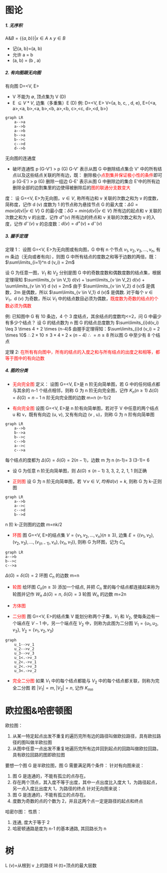 # 图论
##### 1. 无序积
A&$B = \{\{a, b\}\} | x \in A \wedge y \in B$
- 记{a, b}=(a, b)
- 允许 a = b
- (a, b) = (b , a)

##### 2. 有向图跟无向图
有向图 D=<V, E>
- V 不能为 $\emptyset$, 顶点集为 V (D)
- E $\subseteq V*V$, 边集（多重集）E (D)
例: D=<V, E>
V={a, b, c, , d, e}, E={<a, a>,<a, b>,<a, b>,<b, a>,<b, c>,<c, d>,<d, b>}
``` mermaid
graph LR
	a-->a
	a-->b
	a-->b
	b-->a
	b-->c
	c-->d
	d-->b
```
无向图的连通度
- 破坏连通性
p (G-V') > p (G)
G-V' 表示从图 G 中删除结点集合 V' 中的所有结点以及这些结点关联的所有边，既：
删除极小<font color=red>点割集并保证极小性的条件</font>即可
p (G-E') > p (G) 删除一组边
G-E' 表示从图 G 中删除边的集合 E'中的所有边
删除全部的边割集里的边使得被删除后的<font color=red>图的联通分支数变大</font>

度：
设 G=<V, E>为无向图，$v \in V$, 称所有边和 v 关联的次数之和为 v 的度数，简称度，记作 d (v)
度数为 1 的节点称为悬挂节点
G 的最大度：$\Delta G = max\{d (v)|v \in V\}$
G 的最小度：$\delta G= min\{d (v)|v \in V\}$
所有边的起点和 v 关联的次数之和为 v 的出度，记作 $d^+(v)$
所有边的终点和 v 关联的次数之和为 v 的入度，记作 $d^-(v)$
v 的总度数：$d (v)=d^+(v) + d^-(v)$

##### 3. 握手定理
定理 1：
设图 G=<V, E>为无向图或有向图，G 中有 n 个节点 $v_1, v_2, v_3,..., v_n$, 有 m 条边（无向或者有向），则图 G 中所有结点的度数之和等于边数的两倍，既：
$\sum\limits_{i=1}^n d (v_i) = 2m$

设 G 为任意一图，$V_1$ 和 $V_2$ 分别是图 G 中的奇数度数和偶数度数的结点集，根据定理得知
$\sum\limits_{v \in V_1} d(v) + \sum\limits_{v \in V_2} d(v) + \sum\limits_{v \in V} d (v) = 2m$
由于 $\sum\limits_{v \in V_2} d (v)$ 是偶数，2m 是偶数，所以 $\sum\limits_{v \in V_1} d (v)$ 是偶数. 对于每个 $v \in V_1$，d (v) 为奇数，所以 $V_1$ 中的结点数目必须为偶数，<font color= red>既度数为奇数的结点的个数必须为偶数</font>

例:
已知图中 G 有 10 条边，4 个 3 度结点，其余结点的度数均<=2，问 G 中最少有多少个结点？
设 G 的结点数为 n
图 G 的结点总度数为 $\sum\limits_{i}d(v_i) \leq 3 \times 4 + 2 \times (n-4)$
由握手定理得知：$\sum\limits_{i}d (v_i) = 2 \times 10$
$\therefore \ 2 \times 10 \leq 3 \times 4 + 2 \times (n-4)$
$\therefore \ = n \geq 8$
所以图 G 中至少有 8 个结点

定理 2:
<font color= red>在所有有向图中，所有的结点的入度之和与所有结点的出度之和相等，都等于图中的有向边数</font>

##### 4. 图的分类
- <font color = red>无向完全图</font>
定义：
设图 G=<V, E>是 n 阶无向简单图，若 G 中的任何结点都与其余的 n-1 个结点相邻，则称 G 为 n 阶无向完全图，记作 $K_n (n \geq 1)$
$\Delta (G) = \delta (G) = n-1$
n 阶无向完全图的边数 m=n (n-1)/2

- <font color = red>有向完全图</font>
设图 G=<V, E>是 n 阶有向简单图，若对于 V 中任意的两个结点 u 和 v，既有有向边 (u, v), 又有有向边 (v , u)，则称 G 为 n 阶有向简单图
``` mermaid
graph LR
	a-->b
	b-->a
	b-->c
	c-->b
	a-->c
	c-->a
```
每个结点的度都为  $\Delta (G) = \delta (G) = 2(n-1)$，边数 m 为 n (n-1)= 3 (3-1)= 6

- 设 G 为任意 n 阶无向简单图，则 $\Delta (G) \leq (n-1)$
3, 3, 2, 2, 1, 1 则正确

- <font color = red>正则图 </font>
设 G 为 n 阶无向简单图，若 $\forall v \in V, 均有 d (v) = k$, 则称 G 为 k-正则图
``` mermaid
graph LR
	a-->b
	a-->c
	c-->d
	b-->d
```
n 阶 k-正则图的边数 m=nk/2

- <font color = red>环图</font>
图 G=<V, E>的结点集 $V=\{v_1, v_2, ..., v_n\}(n \geq 3)$, 边集 $E=\{(v_1, v_2), (v_2, v_3), ..., (v_(n-1), v_n), (v_n, v_1)\}$, 则称 G 为环图，记为 $C_n$
``` mermaid
graph LR
a-->b
b-->c
c-->a
```
$\Delta (G) = \delta (G) = 2$
环图 $C_n$ 的边数 m=n

- <font color = red>轮图</font>
给环图 $C_n (n \geq 3)$ 添加一个结点, 并把 $C_n$ 里的每个结点都连接起来称为轮图并记作 $W_n$
$\Delta (G) = n$, $\delta (G) = 3$
轮图 $W_n$ 的边数 m=2n

- <font color = red>方体图</font>
- <font color = red>二分图</font>
图 G=<V, E>的结点集 V 能划分称两个子集，$V_1$ 和 $V_2$, 使每条边有一个端点在 $V-1$ 中，另一个端点在 $V_2$ 中，则称为此图为二分图
$V_1=\{u_1, u_2,v_3\}$, $V_2=\{v_1,v_2,v_3\}$
``` mermaid
graph
	u_1-->v_1
	u_2-->v_2
	u_3-->v_3
	u_1<.->v_3
	u_2<.->v_1
	u_2<.->v_3
	u_3<.->v_2
```
- <font color=red>完全二分图</font>
如果 $V_1$ 中的每个结点都能与 $V_2$ 中的每个结点都关联，则称为完全二分图
若 $|V_1|=m, |V_2|=n$, 记作 $K_{mn}$


# 欧拉图&哈密顿图
欧拉图：
1.  从某一特定起点出发不重复的遍历完所有边的路径叫做欧拉路径，具有欧拉路径的图叫做半欧拉图
2.  从图中任意一点出发不重复地遍历完所有边并回到起点的回路叫做欧拉回路，具有欧拉回路的图即欧拉图

要想一个图 G 是半欧拉图，图 G 需要满足两个条件：
针对有向图来说：
1. 图 G 是连通的，不能有孤立的点存在。
2. 存在两个顶点，其入度不等于出度，其中一点出度比入度大 1，为路径起点，另一点入度比出度大 1，为路径的终点
针对无向图来说：
1. 图 G 是连通的，不能有孤立的点存在。
2. 度数为奇数的点的个数为 2，并且这两个点一定是路径的起点和终点

哈密尔图：
性质：
1. 连通, 度大于等于 2                                        
2. 哈密顿通路是度为 n-1 的基本通路, 其回路长为 n

# 树
L (v)=从根到 v 上的路径
H (t)=顶点的最大层数

